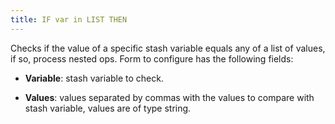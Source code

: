 ```yaml
---
title: IF var in LIST THEN    
---
```


Checks if the value of a specific stash variable equals any of a list of values, if so, process nested ops. Form to configure has the following fields:    

* **Variable**: stash variable to check.    

* **Values**: values separated by commas with the values to compare with stash variable, values are of type string.    

